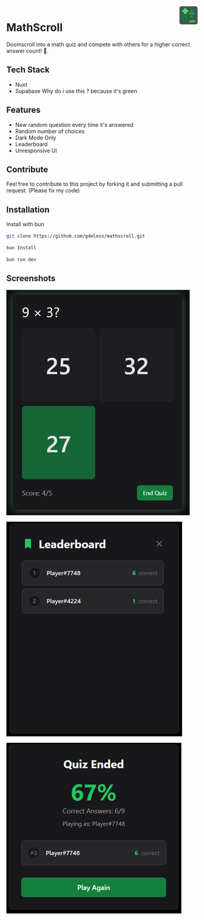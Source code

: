 <img align="right" width="48" height="48" src="https://raw.githubusercontent.com/g4mless/mathscroll/refs/heads/main/icon.png" alt="mathscroll favicon">

# MathScroll
Doomscroll into a math quiz and compete with others for a higher correct answer count! 💢.


## Tech Stack
- Nuxt
- Supabase
Why do i use this ? because it's green


## Features

- New random question every time it's answered
- Random number of choices
- Dark Mode Only
- Leaderboard
- Unresponsive UI

## Contribute
Feel free to contribute to this project by forking it and submitting a pull request. (Please fix my code)

## Installation

Install with bun

```bash
git clone https://github.com/g4mless/mathscroll.git
```
```bash
bun Install
```
```bash
bun run dev
```
    
## Screenshots

![Main App](https://raw.githubusercontent.com/g4mless/mathscroll/refs/heads/main/readme-img/main.png)

![Leaderboard](https://github.com/g4mless/mathscroll/blob/main/readme-img/leaderboard.png?raw=true)

![End Screen](https://github.com/g4mless/mathscroll/blob/main/readme-img/end.png?raw=true)

